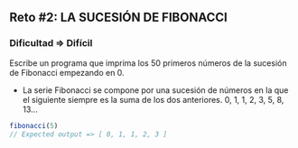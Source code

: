 ## Reto #2: LA SUCESIÓN DE FIBONACCI
### Dificultad => Difícil

Escribe un programa que imprima los 50 primeros números de la sucesión
de Fibonacci empezando en 0.

- La serie Fibonacci se compone por una sucesión de números en
  la que el siguiente siempre es la suma de los dos anteriores.
  0, 1, 1, 2, 3, 5, 8, 13...

```js
fibonacci(5)
// Expected output => [ 0, 1, 1, 2, 3 ]
```
